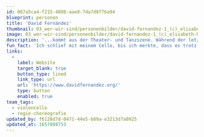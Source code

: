 ```yaml
---
id: 087a5ca4-f215-4808-aae8-7da7d8f76a94
blueprint: personen
title: 'David Fernández'
thumbnail: 03_wer-wir-sind/personenbilder/david-fernandez-1_(c)_elisabeth-hardenberg_lowres.jpg
image: 03_wer-wir-sind/personenbilder/david-fernandez-1_(c)_elisabeth-hardenberg_lowres.jpg
description: '...kommt aus der Theater- und Tanzszene. Während der letzten 22 Jahre war die klassische Musik für ihn die konfrontierendste und umwerfendste Disziplin. Durch das Cello konnte er seine Stimme finden und seine eigene Beziehung zur klassischen Musik aufbauen.'
fun_fact: 'Ich schlief mit meinem Cello, bis ich merkte, dass es trotz seiner weiblichen Form genauso unbequem war wie ein Tisch oder ein Regal.'
links:
  -
    label: Website
    target_blank: true
    button_type: lined
    link_type: url
    url: 'https://www.davidfernandez.org/'
    type: button
    enabled: true
team_tags:
  - violoncello
  - regie-choreografie
updated_by: f6128d7d-0471-44e5-b89a-e3213d7a0925
updated_at: 1657808753
---
```


